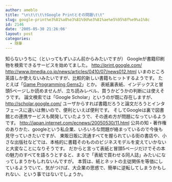 ```yaml
---
author: ameblo
title: "\n\t\t\t\tGoogle Printとその問題\t\t"
slug: google-print%e3%81%a8%e3%81%9d%e3%81%ae%e5%95%8f%e9%a1%8c
id: 2146
date: '2005-05-30 21:26:06'
layout: post
categories:
  - 随筆
---
```


知らないうちに（といってもずいぶん前からみたいですが） Googleが書籍印刷物を検索できるサービスを始めてました。 http://print.google.com/ http://www.itmedia.co.jp/news/articles/0410/07/news012.html いまのところ英語しか使えないみたいですが、比較的新しい書籍もヒットするようです。 たとえば「[Game Programming Gems2](http://print.google.com/print?id=imY1zAszw_AC&lpg=3&prev=http://print.google.com/print%3Fie%3DUTF-8%26q%3DGems&pg=0_1&printsec=0&sig=H-sQwf2xRQJNp3iAH4-9Hle8HIk)」とか。 表紙裏表紙、インデックスと冒頭5ページしか読めませんが、立ち読みレベル、買うかどうかの判断には使えそうです。 論文検索では「Google Scholar」というのが既に存在しますが、 http://scholar.google.com/ ユーザからすれば書籍だろうと論文だろうとインタフェースに違いは無いので、便利といえば便利です。 そしてGoogleは裏で図書館との連携サービスも開発していたようで、その進め方が問題になっているようです。 http://japan.internet.com/ecnews/20050530/11.html 公共の知・著作権のありかた、googleという私企業、いろいろな問題が絡まっているので今後も見守っていきたいですが、 東販日販に流通すべてを握られている街の書店や、小さな出版社などでは、本格的に書籍そのもののビジネスモデルを変えていかないと大変なことになりそうです。 だからと言って表紙と冒頭5ページだけでその本の魅力のすべてを語ろうとすると、まるで「表紙で買わせる同人誌」みたいになってしまうかもしれないんですが。 本質は、紙とネットの主従関係を等価にしているようでいて、気がつけば、大企業の思惑で、簡単に逆転してしまうかもしれない、という事ではないでしょうか。